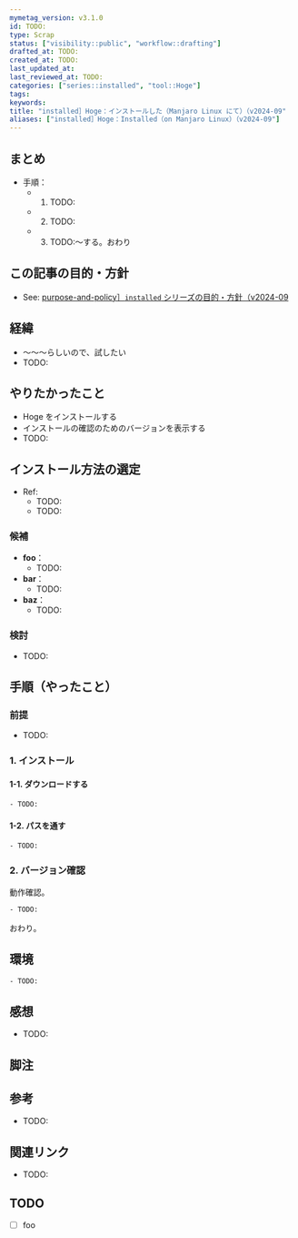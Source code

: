 ```yaml
---
mymetag_version: v3.1.0
id: TODO:
type: Scrap
status: ["visibility::public", "workflow::drafting"]
drafted_at: TODO:
created_at: TODO:
last_updated_at:
last_reviewed_at: TODO:
categories: ["series::installed", "tool::Hoge"]
tags:
keywords:
title: "installed］Hoge：インストールした（Manjaro Linux にて）（v2024-09"
aliases: ["installed］Hoge：Installed（on Manjaro Linux）（v2024-09"]
---
```


## まとめ

- 手順：
    - 1. TODO:
    - 2. TODO:
    - 3. TODO:〜する。おわり

## この記事の目的・方針

- See: [purpose-and-policy］`installed` シリーズの目的・方針（v2024-09](ed0f0a63-51e1-43b0-8cd6-3bb77de060fb.md)

## 経緯

- 〜〜〜らしいので、試したい
- TODO:

## やりたかったこと

- Hoge をインストールする
- インストールの確認のためのバージョンを表示する
- TODO:

## インストール方法の選定

- Ref:
    - TODO:
    - TODO:

### 候補

- **foo**：
    - TODO:
- **bar**：
    - TODO:
- **baz**：
    - TODO:

### 検討

- TODO:

## 手順（やったこと）

### 前提

- TODO:

### 1. インストール

#### 1-1. ダウンロードする

```sh
- TODO:
```

#### 1-2. パスを通す

```sh
- TODO:
```

### 2. バージョン確認

動作確認。

```sh
- TODO:
```

おわり。

## 環境

```sh
- TODO:
```

## 感想

- TODO:

## 脚注

[^1]: foobarbaz

## 参考

- TODO:

## 関連リンク

- TODO:

## TODO

- [ ] foo
